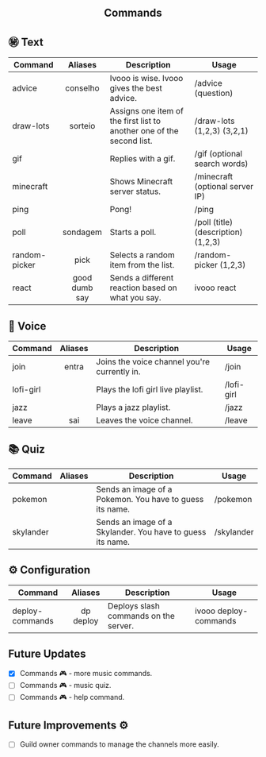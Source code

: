 <h2 align="center">Commands</h2>

## ㊙️  Text
| Command | Aliases | Description | Usage |
|---------|:-------:|-------------|-------|
| advice | conselho | Ivooo is wise. Ivooo gives the best advice. | /advice (question) |  
| draw-lots | sorteio | Assigns one item of the first list to another one of the second list. | /draw-lots (1,2,3) (3,2,1) |
| gif |  | Replies with a gif. | /gif (optional search words) |
| minecraft |  | Shows Minecraft server status. | /minecraft (optional server IP) |
| ping |  | Pong! | /ping |
| poll | sondagem | Starts a poll. | /poll (title) (description) (1,2,3) |
| random-picker | pick | Selects a random item from the list. | /random-picker (1,2,3) |
| react | good <br/>dumb <br/>say | Sends a different reaction based on what you say. | ivooo react |

## 🎤 Voice
| Command | Aliases | Description | Usage |
|---------|:-------:|-------------|-------|
| join | entra | Joins the voice channel you're currently in. | /join |
| lofi-girl |  | Plays the lofi girl live playlist. | /lofi-girl |
| jazz |  | Plays a jazz playlist. | /jazz |
| leave | sai | Leaves the voice channel. | /leave |

## 📚 Quiz
| Command | Aliases | Description | Usage |
|---------|:-------:|-------------|-------|
| pokemon |  | Sends an image of a Pokemon. You have to guess its name. | /pokemon |
| skylander |  | Sends an image of a Skylander. You have to guess its name. | /skylander |

## ⚙️ Configuration
| Command | Aliases | Description | Usage |
|---------|:-------:|-------------|-------|
| deploy-commands | dp <br/>deploy | Deploys slash commands on the server. | ivooo deploy-commands |  

## Future Updates

- [x] Commands 🎮 - more music commands.
- [ ] Commands 🎮 - music quiz.
- [ ] Commands 🎮 - help command. 

## Future Improvements ⚙️

- [ ] Guild owner commands to manage the channels more easily.